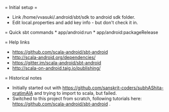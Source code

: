 = Initial setup =
* Link /home/vvasuki/.android/sbt/sdk to android sdk folder.
* Edit local.properties and add key info - but don't check it in.

= Quick sbt commands
    * app/android:run
    * app/android:packageRelease

= Help links
* <https://github.com/scala-android/sbt-android>
* <http://scala-android.org/dependencies/>
* <https://gitter.im/scala-android/sbt-android>
* <http://scala-on-android.taig.io/publishing/>

= Historical notes
* Initially started out with <https://github.com/sanskrit-coders/subhAShita-pratimAlA> and trying to import to scala, but failed.
* Switched to this project from scratch, following tutorials here: <https://github.com/scala-android/sbt-android> .

